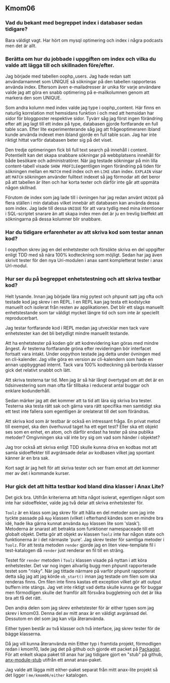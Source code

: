 ## Kmom06

### Vad du bekant med begreppet index i databaser sedan tidigare?
Bara väldigt vagt. Har hört om mysql optimering och index i några podcasts men det är allt.

### Berätta om hur du jobbade i uppgiften om index och vilka du valde att lägga till och skillnaden före/efter.
Jag började med tabellen oophp_users. Jag hade redan satt användarnamnet som UNIQUE så sökningar på den tabellen rapporteras använda index. Eftersom även e-mailadresser är unika för varje användare valde jag att göra en snabb optimering på e-mailkolumnen genom att markera den som UNIQUE. 

Som andra kolumn med index valde jag type i oophp_content. Här finns en naturlig korrelation mot hemsidans funktion i och med att hemsidan har sidor för bloggposter respektive sidor. Tyvärr såg jag först ingen förändring efter att jag lagt till ett index på type, databasen gjorde fortfarande en full table scan. Efter lite experimenterande såg jag att frågeoptimeraren ibland kunde använda indexet men ibland gjorde en full table scan. Jag har inte riktigt hittat varför databasen beter sig på det viset.

Den tredje optimeringen fick bli full text search på innehåll i content. Potentiellt kan det skapa snabbare sökningar på webbplatsens innehåll för både besökare och administratörer. När jag testade sökningar på min lilla content-tabell visade `SHOW PROFILE`egentligen ingen förändring på tiden för sökningen mellan en `MATCH` med index och en `LIKE` utan index. `EXPLAIN` visar att `MATCH` sökningen använder fulltext indexet så jag förmodar att det beror på att tabellen är liten och har korta texter och därför inte går att uppmäta någon skillnad.

Förutom de index som jag lade till i övningen har jag redan använt `UNIQUE` på flera ställen i min databas vilket innebär att databasen kan använda dessa som index. Jag lade till dessa `UNIQUE` för att vara tydlig med mina intentioner i SQL-scriptet snarare än att skapa index men det är ju en trevlig bieffekt att sökningarna på dessa kolumner blir snabbare.

### Har du tidigare erfarenheter av att skriva kod som testar annan kod?
I oopython skrev jag en del enhetstester och försökte skriva en del uppgifter enligt TDD med så nära 100% kodteckning som möjligt. Sedan har jag även skrivit tester för den nya Uri-modulen i anax samt kompletterat tester i anax Url-modul.

### Hur ser du på begreppet enhetstestning och att skriva testbar kod?
Helt lysande. Innan jag började lära mig pytest och phpunit satt jag ofta och testade kod jag skrev i en REPL. I en REPL kan jag testa ett kodstycke manuellt och isolerat från resten av applikationen. Det blir ett slags manuellt enhetstestande som tar väldigt mycket längre tid och som inte är speciellt reproducerbart.

Jag testar fortfarande kod i REPL medan jag utvecklar men tack vare enhetstester kan det bli betydligt mindre manuellt testande.

Att ha enhetstester på koden gör att kodrevidering kan göras med mindre ångest. Är testerna fortfarande gröna efter revideringen bör interfacet fortsatt vara intakt. Under oopython testade jag detta under övningen med en cli-kalender. Jag ville göra en version av cli-kalendern som hade en annan uppbyggnad internt. Tack vara 100% kodteckning på berörda klasser gick det relativt snabbt och lätt.

Att skriva testerna tar tid. Men jag är så här långt övertygad om att det är en tidsinvestering som man ofta får tillbaka i reducerat antal buggar och enklare kodunderhåll.

Sedan märker jag att det kommer att ta tid att lära sig skriva bra tester. Testerna ska testa rätt sak och gärna vara rätt specifika men samtidigt ska ett test inte fallera som egentligen är orelaterat till det som förändras.

Att skriva kod som är testbar är också en intressant fråga. En privat metod till exempel, ska den överhuvud taget ha ett eget test? Eller ska ett objekt ses som en enhet, en atom, och därför endast ha tester på sina publika metoder? Omgivningen ska väl inte bry sig om vad som händer i objektet? 

Jag tror också att skriva enligt TDD skulle kunna driva en kodbas mot att samla sidoeffekter till avgränsade delar av kodbasen vilket jag spontant känner är en bra sak.

Kort sagt är jag helt för att skriva tester och ser fram emot att det kommer mer av det i kommande kurser.

### Hur gick det att hitta testbar kod bland dina klasser i Anax Lite?
Det gick bra. Utifrån kriterierna att hitta något isolerat, egentligen något som inte har sidoeffekter, valde jag två delar att skriva enhetstester för.

`Toolz` är en klass som jag skrev för att hålla en del metoder som jag inte tyckte passade på `App` klassen (vilket i efterhand kändes som en mindre bra idé, hade lika gärna kunnat använda `App` klassen lite som 'slask'). Metoderna är snarast att betrakta som funktioner namespaceade till ett globalt objekt. Detta gör att objekt av klassen `Toolz` inte har någon state och funktionerna är i det närmaste 'pure'. Jag skrev tester för samtliga metoder i `Toolz`. För att testa metoden `render` gjorde jag en liten view-template fil i test-katalogen då `render` just renderar en fil till en sträng.

Testet för `render` metoden i `Toolz` klassen visade på nyttan i att köra enhetstester. Det var nog ingen allvarlig bugg men phpunit rapporterade testet som "risky". När jag tittade närmare på varför phpunit rapporterat detta såg jag att jag körde `ob_start()` innan jag testade om filen som ska renderas finns. Om filen inte finns kastas ett exception vilket gör att output buffern inte stängs. Jag vet inte riktigt vad detta skulle kunna ge för buggar men förmodligen skulle det framför allt försvåra buggletning och det är lika bra att få det rätt.

Den andra delen som jag skrev enhetstester för är either typen som jag skrev i kmom03. Denna del av mitt anax är en väldigt avgränsad del. Dessutom en del som jag kan vilja återanvända. 

Either typen består av två klasser och två interface, jag skrev tester för de bägge klasserna.

Då jag vill kunna återanvända min Either typ i framtida projekt, förmodligen redan i kmom10, lade jag det på github och gjorde ett packet på [Packagist](https://packagist.org/packages/litemerafrukt/either). För att enkelt skapa paket till anax har jag tidigare gjort en "stub" på github, [anx-module-stub](https://github.com/litemerafrukt/anax-module-stub) utifrån ett annat anax-paket.

Jag valde att lägga mitt either-paket separat från mitt anax-lite projekt så det ligger i `me/kmom06/either` katalogen.